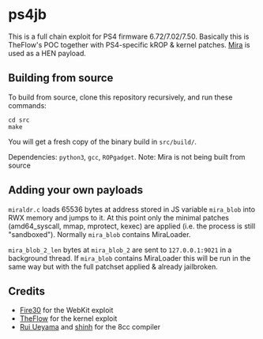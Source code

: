 # ps4jb

This is a full chain exploit for PS4 firmware 6.72/7.02/7.50. Basically this is TheFlow's POC together with PS4-specific kROP & kernel patches. [Mira](https://github.com/OpenOrbis/mira-project) is used as a HEN payload.

## Building from source

To build from source, clone this repository recursively, and run these commands:

```
cd src
make
```

You will get a fresh copy of the binary build in `src/build/`.

Dependencies: `python3`, `gcc`, `ROPgadget`. Note: Mira is not being built from source

## Adding your own payloads

`miraldr.c` loads 65536 bytes at address stored in JS variable `mira_blob` into RWX memory and jumps to it. At this point only the minimal patches (amd64_syscall, mmap, mprotect, kexec) are applied (i.e. the process is still "sandboxed"). Normally `mira_blob` contains MiraLoader.

`mira_blob_2_len` bytes at `mira_blob_2` are sent to `127.0.0.1:9021` in a background thread. If `mira_blob` contains MiraLoader this will be run in the same way but with the full patchset applied & already jailbroken.

## Credits

* [Fire30](https://github.com/Fire30/bad_hoist) for the WebKit exploit
* [TheFlow](https://hackerone.com/reports/826026) for the kernel exploit
* [Rui Ueyama](https://github.com/rui314/8cc) and [shinh](https://github.com/shinh/ELVM) for the 8cc compiler
